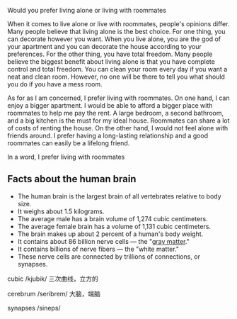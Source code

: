 

Would you prefer living alone or living with roommates



When it comes to live alone or live with roommates, people's opinions differ. Many people believe that living alone is the best choice. For one thing, you can decorate however you want. When you live alone, you are the god of your apartment and you can  decorate the house according to your preferences. For the other thing, you have total freedom. Many people believe  the biggest benefit about living alone is that you have complete control and total freedom. You can clean your room every day if you want a neat and clean room. However,  no one will be there to tell you what should you do if you have a mess room.

As for as I am concerned, I prefer living with roommates. On one hand, I can enjoy a bigger apartment. I would be able to afford a bigger place with roommates to help me pay the rent. A large bedroom, a second bathroom, and a big kitchen is the must for my ideal house. Roommates can share a lot of costs of renting the house. On the other hand, I would not feel alone with friends around.  I prefer having a long-lasting relationship and a good roommates can easily be a lifelong friend. 

In a word, I prefer living with roommates



## Facts about the human brain

- The human brain is the largest brain of all vertebrates relative to body size.
- It weighs about 1.5 kilograms. 
- The average male has a brain volume of 1,274 cubic centimeters.
- The average female brain has a volume of 1,131 cubic centimeters.
- The brain makes up about 2 percent of a human's body weight.
- It contains about 86 billion nerve cells — the "[gray matter](https://www.livescience.com/32605-why-is-gray-matter-gray.html)."
- It contains billions of nerve fibers — the "white matter."
- These nerve cells are connected by trillions of connections, or synapses.





cubic	/kjubik/ 三次曲线，立方的

cerebrum	/seribrem/ 大脑，端脑

synapses	/sineps/



